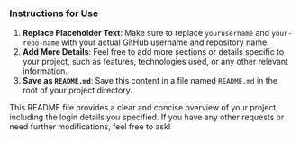 
### Instructions for Use

1. **Replace Placeholder Text**: Make sure to replace `yourusername` and `your-repo-name` with your actual GitHub username and repository name.
2. **Add More Details**: Feel free to add more sections or details specific to your project, such as features, technologies used, or any other relevant information.
3. **Save as `README.md`**: Save this content in a file named `README.md` in the root of your project directory.

This README file provides a clear and concise overview of your project, including the login details you specified. If you have any other requests or need further modifications, feel free to ask!
